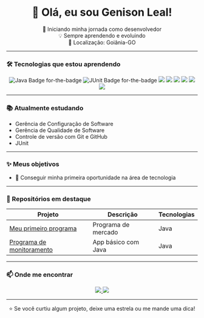 <h1 align="center">👋 Olá, eu sou Genison Leal!</h1>

<p align="center">
  🚀 Iniciando minha jornada como desenvolvedor<br>
  💡 Sempre aprendendo e evoluindo<br>
  📍 Localização: Goiânia-GO
</p>

---

### 🛠️ Tecnologias que estou aprendendo

<div align="center">
 <img src="https://img.shields.io/badge/Java-ED8B00?style=for-the-badge&logo=openjdk&logoColor=white" alt="Java Badge for-the-badge" />
  <img src="https://img.shields.io/badge/JUnit-25A162?style=for-the-badge&logo=junit5&logoColor=white" alt="JUnit Badge for-the-badge" />
  <img src="https://img.shields.io/badge/-MySQL-4479A1?style=for-the-badge&logo=mysql&logoColor=white" />
  <img src="https://img.shields.io/badge/GitHub-181717?style=for-the-badge&logo=github&logoColor=white" />
  <img src="https://img.shields.io/badge/HTML5-E34F26?style=for-the-badge&logo=html5&logoColor=white" />
  <img src="https://img.shields.io/badge/CSS3-1572B6?style=for-the-badge&logo=css3&logoColor=white" />
  <img src="https://img.shields.io/badge/Git-F05032?style=for-the-badge&logo=git&logoColor=white" />
  <img src="https://img.shields.io/badge/-Python-3776AB?style=for-the-badge&logo=python&logoColor=white" />
</div>

---

### 📚 Atualmente estudando

- Gerência de Configuração de Software
- Gerência de Qualidade de Software
- Controle de versão com Git e GitHub
- JUnit

---

### ✨ Meus objetivos

- 🚀 Conseguir minha primeira oportunidade na área de tecnologia

---

### 📌 Repositórios em destaque

| Projeto | Descrição | Tecnologias |
|--------|-----------|-------------|
| [Meu primeiro programa](https://github.com/GenisonLeal/mercado) | Programa de mercado | Java |
| [Programa de monitoramento](https://github.com/GenisonLeal/ProjetoADS) | App básico com Java | Java |

---

### 📫 Onde me encontrar

<div align="center">
  <a href="https://www.linkedin.com/in/genison-leal-754494181/" target="_blank">
    <img src="https://img.shields.io/badge/LinkedIn-0A66C2?style=for-the-badge&logo=linkedin&logoColor=white" />
  </a>
  <a href="genisonleal@gmail.com">
    <img src="https://img.shields.io/badge/Email-D14836?style=for-the-badge&logo=gmail&logoColor=white" />
  </a>
</div>

---

<p align="center">
  ⭐ Se você curtiu algum projeto, deixe uma estrela ou me mande uma dica!<br>
</p>

